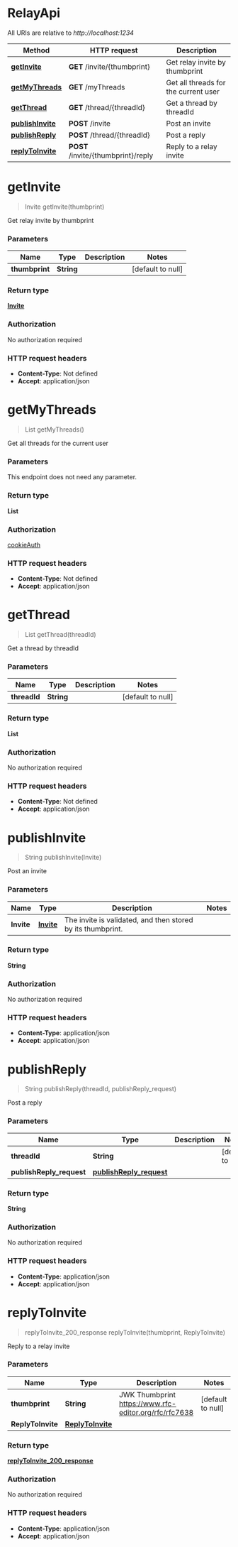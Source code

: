 # RelayApi

All URIs are relative to _http://localhost:1234_

| Method                                         | HTTP request                        | Description                          |
| ---------------------------------------------- | ----------------------------------- | ------------------------------------ |
| [**getInvite**](RelayApi.md#getInvite)         | **GET** /invite/{thumbprint}        | Get relay invite by thumbprint       |
| [**getMyThreads**](RelayApi.md#getMyThreads)   | **GET** /myThreads                  | Get all threads for the current user |
| [**getThread**](RelayApi.md#getThread)         | **GET** /thread/{threadId}          | Get a thread by threadId             |
| [**publishInvite**](RelayApi.md#publishInvite) | **POST** /invite                    | Post an invite                       |
| [**publishReply**](RelayApi.md#publishReply)   | **POST** /thread/{threadId}         | Post a reply                         |
| [**replyToInvite**](RelayApi.md#replyToInvite) | **POST** /invite/{thumbprint}/reply | Reply to a relay invite              |

<a name="getInvite"></a>

# **getInvite**

> Invite getInvite(thumbprint)

Get relay invite by thumbprint

### Parameters

| Name           | Type       | Description | Notes             |
| -------------- | ---------- | ----------- | ----------------- |
| **thumbprint** | **String** |             | [default to null] |

### Return type

[**Invite**](../Models/Invite.md)

### Authorization

No authorization required

### HTTP request headers

- **Content-Type**: Not defined
- **Accept**: application/json

<a name="getMyThreads"></a>

# **getMyThreads**

> List getMyThreads()

Get all threads for the current user

### Parameters

This endpoint does not need any parameter.

### Return type

**List**

### Authorization

[cookieAuth](../README.md#cookieAuth)

### HTTP request headers

- **Content-Type**: Not defined
- **Accept**: application/json

<a name="getThread"></a>

# **getThread**

> List getThread(threadId)

Get a thread by threadId

### Parameters

| Name         | Type       | Description | Notes             |
| ------------ | ---------- | ----------- | ----------------- |
| **threadId** | **String** |             | [default to null] |

### Return type

**List**

### Authorization

No authorization required

### HTTP request headers

- **Content-Type**: Not defined
- **Accept**: application/json

<a name="publishInvite"></a>

# **publishInvite**

> String publishInvite(Invite)

Post an invite

### Parameters

| Name       | Type                              | Description                                                 | Notes |
| ---------- | --------------------------------- | ----------------------------------------------------------- | ----- |
| **Invite** | [**Invite**](../Models/Invite.md) | The invite is validated, and then stored by its thumbprint. |       |

### Return type

**String**

### Authorization

No authorization required

### HTTP request headers

- **Content-Type**: application/json
- **Accept**: application/json

<a name="publishReply"></a>

# **publishReply**

> String publishReply(threadId, publishReply_request)

Post a reply

### Parameters

| Name                     | Type                                                          | Description | Notes             |
| ------------------------ | ------------------------------------------------------------- | ----------- | ----------------- |
| **threadId**             | **String**                                                    |             | [default to null] |
| **publishReply_request** | [**publishReply_request**](../Models/publishReply_request.md) |             |                   |

### Return type

**String**

### Authorization

No authorization required

### HTTP request headers

- **Content-Type**: application/json
- **Accept**: application/json

<a name="replyToInvite"></a>

# **replyToInvite**

> replyToInvite_200_response replyToInvite(thumbprint, ReplyToInvite)

Reply to a relay invite

### Parameters

| Name              | Type                                            | Description                                           | Notes             |
| ----------------- | ----------------------------------------------- | ----------------------------------------------------- | ----------------- |
| **thumbprint**    | **String**                                      | JWK Thumbprint https://www.rfc-editor.org/rfc/rfc7638 | [default to null] |
| **ReplyToInvite** | [**ReplyToInvite**](../Models/ReplyToInvite.md) |                                                       |                   |

### Return type

[**replyToInvite_200_response**](../Models/replyToInvite_200_response.md)

### Authorization

No authorization required

### HTTP request headers

- **Content-Type**: application/json
- **Accept**: application/json
